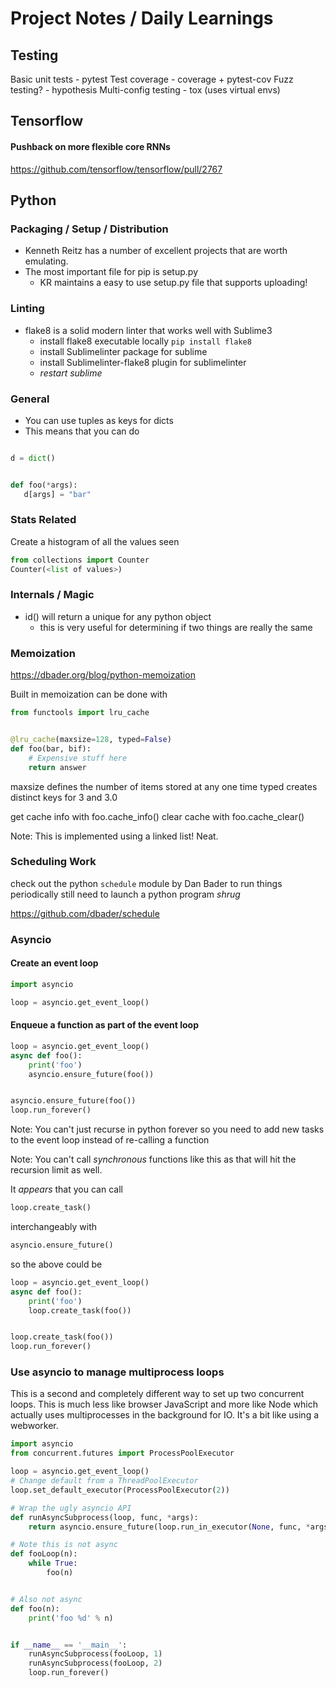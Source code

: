 # Project Notes / Daily Learnings

## Testing

Basic unit tests - pytest
Test coverage - coverage + pytest-cov
Fuzz testing? - hypothesis
Multi-config testing - tox (uses virtual envs)

## Tensorflow

#### Pushback on more flexible core RNNs

https://github.com/tensorflow/tensorflow/pull/2767

## Python

### Packaging / Setup / Distribution

 - Kenneth Reitz has a number of excellent projects that are worth emulating.
 - The most important file for pip is setup.py
   - KR maintains a easy to use setup.py file that supports uploading!

### Linting

 - flake8 is a solid modern linter that works well with Sublime3
    - install flake8 executable locally `pip install flake8`
    - install Sublimelinter package for sublime
    - install Sublimelinter-flake8 plugin for sublimelinter
    - *restart sublime*

### General

 - You can use tuples as keys for dicts
 - This means that you can do

 ```python

d = dict()


def foo(*args):
    d[args] = "bar"
```

### Stats Related

Create a histogram of all the values seen

```python
from collections import Counter
Counter(<list of values>)
```

### Internals / Magic

 - id() will return a unique for any python object
    - this is very useful for determining if two things are really the same

### Memoization

https://dbader.org/blog/python-memoization

Built in memoization can be done with

```python
from functools import lru_cache


@lru_cache(maxsize=128, typed=False)
def foo(bar, bif):
    # Expensive stuff here
    return answer
```

maxsize defines the number of items stored at any one time
typed creates distinct keys for 3 and 3.0

get cache info with foo.cache_info()
clear cache with foo.cache_clear()

Note: This is implemented using a linked list! Neat.

### Scheduling Work

check out the python `schedule` module by Dan Bader to run things periodically
still need to launch a python program *shrug*

https://github.com/dbader/schedule

### Asyncio

#### Create an event loop

```python
import asyncio

loop = asyncio.get_event_loop()
```

#### Enqueue a function as part of the event loop

```python
loop = asyncio.get_event_loop()
async def foo():
    print('foo')
    asyncio.ensure_future(foo())


asyncio.ensure_future(foo())
loop.run_forever()
```
Note: You can't just recurse in python forever so you need to add new tasks
to the event loop instead of re-calling a function

Note: You can't call *synchronous* functions like this as that will hit the
recursion limit as well.

It *appears* that you can call

```python
loop.create_task()
```

interchangeably with 

```python
asyncio.ensure_future()
```

so the above could be
```python
loop = asyncio.get_event_loop()
async def foo():
    print('foo')
    loop.create_task(foo())


loop.create_task(foo())
loop.run_forever()
```

### Use asyncio to manage multiprocess loops

This is a second and completely different way to set up two concurrent loops.
This is much less like browser JavaScript and more like Node which actually
uses multiprocesses in the background for IO. It's a bit like using a webworker.

```python
import asyncio
from concurrent.futures import ProcessPoolExecutor

loop = asyncio.get_event_loop()
# Change default from a ThreadPoolExecutor
loop.set_default_executor(ProcessPoolExecutor(2))

# Wrap the ugly asyncio API
def runAsyncSubprocess(loop, func, *args):
    return asyncio.ensure_future(loop.run_in_executor(None, func, *args))

# Note this is not async
def fooLoop(n):
    while True:
        foo(n)


# Also not async
def foo(n):
    print('foo %d' % n)


if __name__ == '__main__':
    runAsyncSubprocess(fooLoop, 1)
    runAsyncSubprocess(fooLoop, 2)
    loop.run_forever()
```

